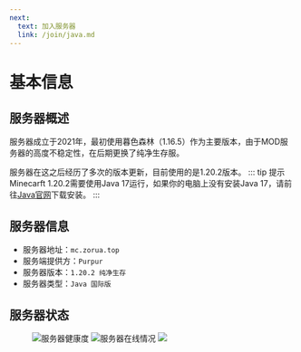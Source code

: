 ```yaml
---
next: 
  text: 加入服务器
  link: /join/java.md
---
```

# 基本信息
## 服务器概述
服务器成立于2021年，最初使用暮色森林（1.16.5）作为主要版本，由于MOD服务器的高度不稳定性，在后期更换了纯净生存服。

服务器在这之后经历了多次的版本更新，目前使用的是1.20.2版本。
::: tip 提示
Minecarft 1.20.2需要使用Java 17运行，如果你的电脑上没有安装Java 17，请前往[Java官网](https://www.oracle.com/cn/java/technologies/downloads/#java17)下载安装。
:::
## 服务器信息
- 服务器地址：`mc.zorua.top`
- 服务端提供方：`Purpur`
- 服务器版本：`1.20.2 纯净生存`
- 服务器类型：`Java 国际版`
## 服务器状态
<figure>

![服务器健康度](https://jiankong.zorua.top/api/badge/10/uptime/1?labelPrefix=Minecraft%E7%B2%89%E4%B8%9D%E6%9C%8D&labelSuffix=%E5%B0%8F%E6%97%B6&prefix=%E5%81%A5%E5%BA%B7%E5%BA%A6&style=for-the-badge)
![服务器在线情况](https://jiankong.zorua.top/api/badge/10/status?style=for-the-badge)
![](https://jiankong.zorua.top/api/badge/21/uptime/1?labelPrefix=%E5%9F%BA%E5%B2%A9%E7%89%88%E4%BA%92%E9%80%9A&labelSuffix=%E5%B0%8F%E6%97%B6&style=for-the-badge)

</figure>
